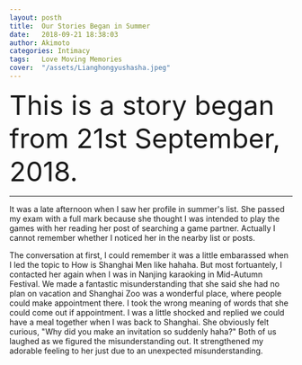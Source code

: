 ```yaml
---
layout: posth
title:  Our Stories Began in Summer
date:   2018-09-21 18:38:03
author: Akimoto
categories: Intimacy
tags:	Love Moving Memories
cover:  "/assets/Lianghongyushasha.jpeg"
---
```


<font size="20"><font size="segoe script">This is a story began from 21st September, 2018.</font></font>


------

It was a late afternoon when I saw her profile in summer's list. She passed my exam with a full mark because she thought I was 
intended to play the games with her reading her post of searching a game partner. Actually I cannot remember whether I noticed 
her in the nearby list or posts.

The conversation at first, I could remember it was a little embarassed when I led the topic to How is Shanghai Men like hahaha. 
But most fortuantely, I contacted her again when I was in Nanjing karaoking in Mid-Autumn Festival. We made a fantastic misunderstanding 
that she said she had no plan on vacation and Shanghai Zoo was a wonderful place, where people could make appointment there. I took the 
wrong meaning of words that she could come out if appointment. I was a little shocked and replied we could have a meal together when I was
back to Shanghai. She obviously felt curious, "Why did you make an invitation so suddenly haha?" Both of us laughed as we figured the 
misunderstanding out. It strengthened my adorable feeling to her just due to an unexpected misunderstanding.




<div class="cm-article" data-key="AkimotoYuduki.id"></div>

<link rel="stylesheet" href="//comment.moe/dest/static/css/plus.css">

<script src="//comment.moe/dest/static/js/build.js" charset="UTF-8"></script>


